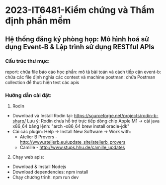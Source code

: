 # 2023-IT6481-Kiểm chứng và Thẩm định phần mềm
## Hệ thống đăng ký phòng họp: Mô hình hoá sử dụng Event-B & Lập trình sử dụng RESTful APIs

### Cấu trúc thư mục:
report: chứa file báo cáo học phần: mô tả bài toán và cách tiếp cận
event-b: chứa các file định nghĩa các context và machine
postman: chứa Postman collection để thực hiện test các apis 

### Hướng dẫn cài đặt:
1. Rodin 
- Download và Install Rodin tại: https://sourceforge.net/projects/rodin-b-sharp/
  Lưu ý: Rodin chưa hỗ trợ trực tiếp dòng chip Apple M1 -> cài java x86_64 bằng lệnh: "arch -x86_64 brew install oracle-jdk"
- Cài các plugin: Help -> Install New Software -> Work with: 
  + Atelier B Provers - http://www.atelierb.eu/update_site/atelierb_provers
  + Camille - http://www.stups.hhu.de/camille_updates

2. Chạy web apis:
- Download & Install Nodejs
- Download dependencies: npm install
- Chạy chương trình: npm run dev